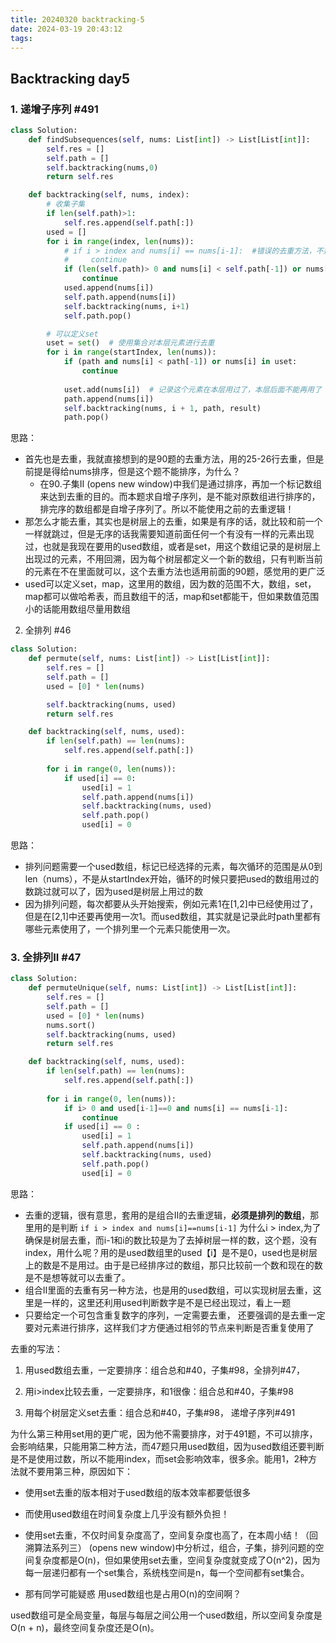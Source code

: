 ```yaml
---
title: 20240320 backtracking-5
date: 2024-03-19 20:43:12
tags:
---
```


## Backtracking day5

### 1. 递增子序列 #491

```python
class Solution:
    def findSubsequences(self, nums: List[int]) -> List[List[int]]:
        self.res = []
        self.path = []
        self.backtracking(nums,0)
        return self.res

    def backtracking(self, nums, index):
        # 收集子集
        if len(self.path)>1:
            self.res.append(self.path[:])
        used = []
        for i in range(index, len(nums)):
            # if i > index and nums[i] == nums[i-1]:  #错误的去重方法，不适用本题
            #     continue
            if (len(self.path)> 0 and nums[i] < self.path[-1]) or nums[i] in used:
                continue
            used.append(nums[i])
            self.path.append(nums[i])
            self.backtracking(nums, i+1)
            self.path.pop()

        # 可以定义set
        uset = set()  # 使用集合对本层元素进行去重
        for i in range(startIndex, len(nums)):
            if (path and nums[i] < path[-1]) or nums[i] in uset:
                continue
            
            uset.add(nums[i])  # 记录这个元素在本层用过了，本层后面不能再用了
            path.append(nums[i])
            self.backtracking(nums, i + 1, path, result)
            path.pop()

```

思路：
- 首先也是去重，我就直接想到的是90题的去重方法，用的25-26行去重，但是前提是得给nums排序，但是这个题不能排序，为什么？
    - 在90.子集II (opens new window)中我们是通过排序，再加一个标记数组来达到去重的目的。而本题求自增子序列，是不能对原数组进行排序的，排完序的数组都是自增子序列了。所以不能使用之前的去重逻辑！
- 那怎么才能去重，其实也是树层上的去重，如果是有序的话，就比较和前一个一样就跳过，但是无序的话我需要知道前面任何一个有没有一样的元素出现过，也就是我现在要用的used数组，或者是set，用这个数组记录的是树层上出现过的元素，不用回溯，因为每个树层都定义一个新的数组，只有判断当前的元素在不在里面就可以，这个去重方法也适用前面的90题，感觉用的更广泛
- used可以定义set，map，这里用的数组，因为数的范围不大，数组，set，map都可以做哈希表，而且数组干的活，map和set都能干，但如果数值范围小的话能用数组尽量用数组


2. 全排列 #46

```python
class Solution:
    def permute(self, nums: List[int]) -> List[List[int]]:
        self.res = []
        self.path = []
        used = [0] * len(nums)

        self.backtracking(nums, used)
        return self.res

    def backtracking(self, nums, used):
        if len(self.path) == len(nums):
            self.res.append(self.path[:])
        
        for i in range(0, len(nums)):
            if used[i] == 0:
                used[i] = 1
                self.path.append(nums[i])
                self.backtracking(nums, used)
                self.path.pop()
                used[i] = 0
```


思路：
- 排列问题需要一个used数组，标记已经选择的元素，每次循环的范围是从0到len（nums），不是从startIndex开始，循环的时候只要把used的数组用过的数跳过就可以了，因为used是树层上用过的数
- 因为排列问题，每次都要从头开始搜索，例如元素1在[1,2]中已经使用过了，但是在[2,1]中还要再使用一次1。而used数组，其实就是记录此时path里都有哪些元素使用了，一个排列里一个元素只能使用一次。


### 3. 全排列II  #47

```python
class Solution:
    def permuteUnique(self, nums: List[int]) -> List[List[int]]:
        self.res = []
        self.path = []
        used = [0] * len(nums)
        nums.sort()
        self.backtracking(nums, used)
        return self.res

    def backtracking(self, nums, used):
        if len(self.path) == len(nums):
            self.res.append(self.path[:])
        
        for i in range(0, len(nums)):
            if i> 0 and used[i-1]==0 and nums[i] == nums[i-1]:
                continue
            if used[i] == 0 :
                used[i] = 1
                self.path.append(nums[i])
                self.backtracking(nums, used)
                self.path.pop()
                used[i] = 0
```

思路：
- 去重的逻辑，很有意思，套用的是组合II的去重逻辑，**必须是排列的数组**，那里用的是判断
```if i > index and nums[i]==nums[i-1]```
为什么i > index,为了确保是树层去重，而i-1和i的数比较是为了去掉树层一样的数，这个题，没有index，用什么呢？用的是used数组里的used【i】是不是0，used也是树层上的数是不是用过。由于是已经排序过的数组，那只比较前一个数和现在的数是不是想等就可以去重了。
- 组合II里面的去重有另一种方法，也是用的used数组，可以实现树层去重，这里是一样的，这里还利用used判断数字是不是已经出现过，看上一题
- 只要给定一个可包含重复数字的序列，一定需要去重， 还要强调的是去重一定要对元素进行排序，这样我们才方便通过相邻的节点来判断是否重复使用了

去重的写法：
1. 用used数组去重，一定要排序：组合总和#40，子集#98，全排列#47，

2. 用i>index比较去重，一定要排序，和1很像：组合总和#40，子集#98

3. 用每个树层定义set去重：组合总和#40，子集#98，  递增子序列#491

为什么第三种用set用的更广呢，因为他不需要排序，对于491题，不可以排序，会影响结果，只能用第二种方法，而47题只用used数组，因为used数组还要判断是不是使用过数，所以不能用index，而set会影响效率，很多余。能用1，2种方法就不要用第三种，原因如下：


- 使用set去重的版本相对于used数组的版本效率都要低很多
- 而使用used数组在时间复杂度上几乎没有额外负担！

- 使用set去重，不仅时间复杂度高了，空间复杂度也高了，在本周小结！（回溯算法系列三） (opens new window)中分析过，组合，子集，排列问题的空间复杂度都是O(n)，但如果使用set去重，空间复杂度就变成了O(n^2)，因为每一层递归都有一个set集合，系统栈空间是n，每一个空间都有set集合。

- 那有同学可能疑惑 用used数组也是占用O(n)的空间啊？

used数组可是全局变量，每层与每层之间公用一个used数组，所以空间复杂度是O(n + n)，最终空间复杂度还是O(n)。

